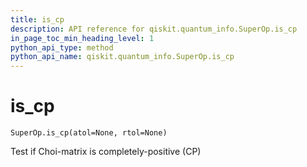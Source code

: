 ```yaml
---
title: is_cp
description: API reference for qiskit.quantum_info.SuperOp.is_cp
in_page_toc_min_heading_level: 1
python_api_type: method
python_api_name: qiskit.quantum_info.SuperOp.is_cp
---
```


# is\_cp

<span id="qiskit.quantum_info.SuperOp.is_cp" />

`SuperOp.is_cp(atol=None, rtol=None)`

Test if Choi-matrix is completely-positive (CP)

